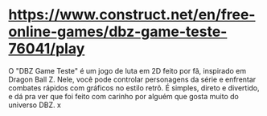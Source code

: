 # https://www.construct.net/en/free-online-games/dbz-game-teste-76041/play

O "DBZ Game Teste" é um jogo de luta em 2D feito por fã, inspirado em Dragon Ball Z. Nele, você pode controlar personagens da série e enfrentar combates rápidos com gráficos no estilo retrô. É simples, direto e divertido, e dá pra ver que foi feito com carinho por alguém que gosta muito do universo DBZ. x